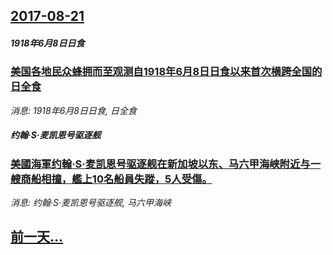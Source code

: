 ## [2017-08-21](/news/2017/08/21/index.md)

##### 1918年6月8日日食
### [ 美国各地民众蜂拥而至观测自1918年6月8日日食以来首次横跨全国的日全食 ](/news/2017/08/21/美国各地民众蜂拥而至观测自1918年6月8日日食以来首次横跨全国的日全食.md)
_消息: 1918年6月8日日食, 日全食_

##### 约翰·S·麦凯恩号驱逐舰
### [美國海軍约翰·S·麦凯恩号驱逐舰在新加坡以东、马六甲海峡附近与一艘商船相撞，艦上10名船員失蹤，5人受傷。 ](/news/2017/08/21/美國海軍约翰-S-麦凯恩号驱逐舰在新加坡以东-马六甲海峡附近与一艘商船相撞-艦上10名船員失蹤-5人受傷.md)
_消息: 约翰·S·麦凯恩号驱逐舰, 马六甲海峡_

## [前一天...](/news/2017/08/19/index.md)

